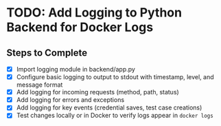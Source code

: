 # TODO: Add Logging to Python Backend for Docker Logs

## Steps to Complete

- [x] Import logging module in backend/app.py
- [x] Configure basic logging to output to stdout with timestamp, level, and message format
- [x] Add logging for incoming requests (method, path, status)
- [x] Add logging for errors and exceptions
- [x] Add logging for key events (credential saves, test case creations)
- [x] Test changes locally or in Docker to verify logs appear in `docker logs`
